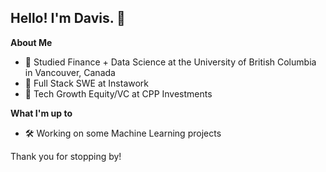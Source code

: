 ## Hello! I'm Davis. 👋

**About Me**
* 📖  Studied Finance + Data Science at the University of British Columbia in Vancouver, Canada
* 🏢  Full Stack SWE at Instawork
* 🏢  Tech Growth Equity/VC at CPP Investments

**What I'm up to**
* 🛠  Working on some Machine Learning projects

Thank you for stopping by!

 
